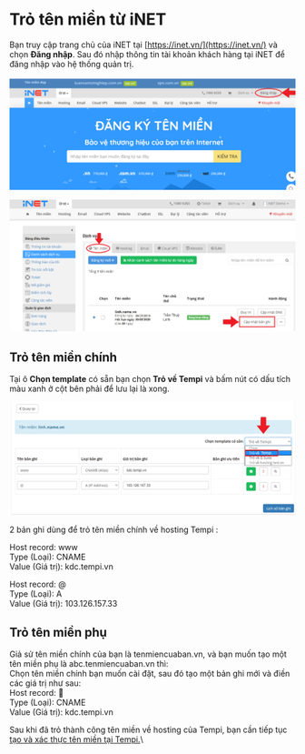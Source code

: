 # Trỏ tên miền từ iNET

Bạn truy cập trang chủ của iNET tại [https://inet.vn/](https://inet.vn/) và chọn **Đăng nhập**. Sau đó nhập thông tin tài khoản khách hàng tại iNET để đăng nhập vào hệ thống quản trị.

![](<../../.gitbook/assets/image (3) (1) copy.png>)

![](<../../.gitbook/assets/image (4) copy (1) copy.png>)

## Trỏ tên miền chính

Tại ô **Chọn template** có sẵn bạn chọn **Trỏ về Tempi** và bấm nút có dấu tích màu xanh ở cột bên phải để lưu lại là xong.

![](<../../.gitbook/assets/image (5) copy (1) copy.png>)

2 bản ghi dùng để trỏ tên miền chính về hosting Tempi  :

Host record: www\
Type (Loại): CNAME\
Value (Giá trị): kdc.tempi.vn&#x20;

Host record: @\
Type (Loại): A\
Value (Giá trị):  103.126.157.33

## Trỏ tên miền phụ

Giả sử tên miền chính của bạn là tenmiencuaban.vn, và bạn muốn tạo một tên miền phụ là abc.tenmiencuaban.vn thì:\
Chọn tên miền chính bạn muốn cài đặt, sau đó tạo một bản ghi mới và điền các giá trị như sau:\
Host record: \
Type (Loại): CNAME\
Value (Giá trị): kdc.tempi.vn

Sau khi đã trỏ thành công tên miền về hosting của Tempi, bạn cần tiếp tục [tạo và xác thực tên miền tại Tempi.](tao-va-xac-thuc-ten-mien-lai-tempi.md)\
